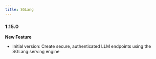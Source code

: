 ```yaml
---
title: SGLang
---
```


### 1.15.0

**New Feature**
* Initial version: Create secure, authenticated LLM endpoints using the SGLang serving engine